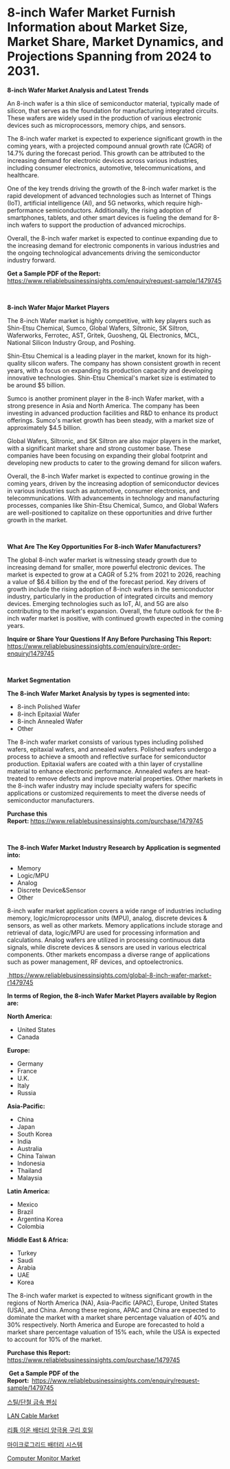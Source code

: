 <p><h1>8-inch Wafer Market Furnish Information about Market Size, Market Share, Market Dynamics, and Projections Spanning from 2024 to 2031.</h1></p><p><strong>8-inch Wafer Market Analysis and Latest Trends</strong></p>
<p><p>An 8-inch wafer is a thin slice of semiconductor material, typically made of silicon, that serves as the foundation for manufacturing integrated circuits. These wafers are widely used in the production of various electronic devices such as microprocessors, memory chips, and sensors.</p><p>The 8-inch wafer market is expected to experience significant growth in the coming years, with a projected compound annual growth rate (CAGR) of 14.7% during the forecast period. This growth can be attributed to the increasing demand for electronic devices across various industries, including consumer electronics, automotive, telecommunications, and healthcare.</p><p>One of the key trends driving the growth of the 8-inch wafer market is the rapid development of advanced technologies such as Internet of Things (IoT), artificial intelligence (AI), and 5G networks, which require high-performance semiconductors. Additionally, the rising adoption of smartphones, tablets, and other smart devices is fueling the demand for 8-inch wafers to support the production of advanced microchips.</p><p>Overall, the 8-inch wafer market is expected to continue expanding due to the increasing demand for electronic components in various industries and the ongoing technological advancements driving the semiconductor industry forward.</p></p>
<p><strong>Get a Sample PDF of the Report:&nbsp;</strong> <a href="https://www.reliablebusinessinsights.com/enquiry/request-sample/1479745">https://www.reliablebusinessinsights.com/enquiry/request-sample/1479745</a></p>
<p>&nbsp;</p>
<p><strong>8-inch Wafer Major Market Players</strong></p>
<p><p>The 8-inch Wafer market is highly competitive, with key players such as Shin-Etsu Chemical, Sumco, Global Wafers, Siltronic, SK Siltron, Waferworks, Ferrotec, AST, Gritek, Guosheng, QL Electronics, MCL, National Silicon Industry Group, and Poshing.</p><p>Shin-Etsu Chemical is a leading player in the market, known for its high-quality silicon wafers. The company has shown consistent growth in recent years, with a focus on expanding its production capacity and developing innovative technologies. Shin-Etsu Chemical's market size is estimated to be around $5 billion.</p><p>Sumco is another prominent player in the 8-inch Wafer market, with a strong presence in Asia and North America. The company has been investing in advanced production facilities and R&D to enhance its product offerings. Sumco's market growth has been steady, with a market size of approximately $4.5 billion.</p><p>Global Wafers, Siltronic, and SK Siltron are also major players in the market, with a significant market share and strong customer base. These companies have been focusing on expanding their global footprint and developing new products to cater to the growing demand for silicon wafers.</p><p>Overall, the 8-inch Wafer market is expected to continue growing in the coming years, driven by the increasing adoption of semiconductor devices in various industries such as automotive, consumer electronics, and telecommunications. With advancements in technology and manufacturing processes, companies like Shin-Etsu Chemical, Sumco, and Global Wafers are well-positioned to capitalize on these opportunities and drive further growth in the market.</p></p>
<p>&nbsp;</p>
<p><strong>What Are The Key Opportunities For 8-inch Wafer Manufacturers?</strong></p>
<p><p>The global 8-inch wafer market is witnessing steady growth due to increasing demand for smaller, more powerful electronic devices. The market is expected to grow at a CAGR of 5.2% from 2021 to 2026, reaching a value of $6.4 billion by the end of the forecast period. Key drivers of growth include the rising adoption of 8-inch wafers in the semiconductor industry, particularly in the production of integrated circuits and memory devices. Emerging technologies such as IoT, AI, and 5G are also contributing to the market's expansion. Overall, the future outlook for the 8-inch wafer market is positive, with continued growth expected in the coming years.</p></p>
<p><strong>Inquire or Share Your Questions If Any Before Purchasing This Report:</strong> <a href="https://www.reliablebusinessinsights.com/enquiry/pre-order-enquiry/1479745">https://www.reliablebusinessinsights.com/enquiry/pre-order-enquiry/1479745</a></p>
<p>&nbsp;</p>
<p><strong>Market Segmentation</strong></p>
<p><strong>The 8-inch Wafer Market Analysis by types is segmented into:</strong></p>
<p><ul><li>8-inch Polished Wafer</li><li>8-inch Epitaxial Wafer</li><li>8-inch Annealed Wafer</li><li>Other</li></ul></p>
<p><p>The 8-inch wafer market consists of various types including polished wafers, epitaxial wafers, and annealed wafers. Polished wafers undergo a process to achieve a smooth and reflective surface for semiconductor production. Epitaxial wafers are coated with a thin layer of crystalline material to enhance electronic performance. Annealed wafers are heat-treated to remove defects and improve material properties. Other markets in the 8-inch wafer industry may include specialty wafers for specific applications or customized requirements to meet the diverse needs of semiconductor manufacturers.</p></p>
<p><strong>Purchase this Report:&nbsp;</strong><a href="https://www.reliablebusinessinsights.com/purchase/1479745">https://www.reliablebusinessinsights.com/purchase/1479745</a></p>
<p>&nbsp;</p>
<p><strong>The 8-inch Wafer Market Industry Research by Application is segmented into:</strong></p>
<p><ul><li>Memory</li><li>Logic/MPU</li><li>Analog</li><li>Discrete Device&Sensor</li><li>Other</li></ul></p>
<p><p>8-inch wafer market application covers a wide range of industries including memory, logic/microprocessor units (MPU), analog, discrete devices & sensors, as well as other markets. Memory applications include storage and retrieval of data, logic/MPU are used for processing information and calculations. Analog wafers are utilized in processing continuous data signals, while discrete devices & sensors are used in various electrical components. Other markets encompass a diverse range of applications such as power management, RF devices, and optoelectronics.</p></p>
<p><a href="https://www.reliablebusinessinsights.com/global-8-inch-wafer-market-r1479745">&nbsp;https://www.reliablebusinessinsights.com/global-8-inch-wafer-market-r1479745</a></p>
<p><strong>In terms of Region, the 8-inch Wafer Market Players available by Region are:</strong></p>
<p>
    <p> <strong> North America: </strong>
        <ul>
            <li>United States</li>
            <li>Canada</li>
        </ul>
        </p> 
    <p> <strong> Europe: </strong>
        <ul>
            <li>Germany</li>
            <li>France</li>
            <li>U.K.</li>
            <li>Italy</li>
            <li>Russia</li>
        </ul>
        </p> 
    <p> <strong> Asia-Pacific: </strong>
        <ul>
            <li>China</li>
            <li>Japan</li>
            <li>South Korea</li>
            <li>India</li>
            <li>Australia</li>
            <li>China Taiwan</li>
            <li>Indonesia</li>
            <li>Thailand</li>
            <li>Malaysia</li>
        </ul>
        </p> 
    <p> <strong> Latin America: </strong>
        <ul>
            <li>Mexico</li>
            <li>Brazil</li>
            <li>Argentina Korea</li>
            <li>Colombia</li>
        </ul>
        </p> 
    <p> <strong> Middle East & Africa: </strong>
        <ul>
            <li>Turkey</li>
            <li>Saudi</li>
            <li>Arabia</li>
            <li>UAE</li>
            <li>Korea</li>
        </ul>
    </p>
    </p>
<p><p>The 8-inch wafer market is expected to witness significant growth in the regions of North America (NA), Asia-Pacific (APAC), Europe, United States (USA), and China. Among these regions, APAC and China are expected to dominate the market with a market share percentage valuation of 40% and 30% respectively. North America and Europe are forecasted to hold a market share percentage valuation of 15% each, while the USA is expected to account for 10% of the market.</p></p>
<p><strong>Purchase this Report: </strong><a href="https://www.reliablebusinessinsights.com/purchase/1479745">https://www.reliablebusinessinsights.com/purchase/1479745</a></p>
<p>&nbsp;<strong>Get a Sample PDF of the Report:&nbsp;&nbsp;</strong><a href="https://www.reliablebusinessinsights.com/enquiry/request-sample/1479745">https://www.reliablebusinessinsights.com/enquiry/request-sample/1479745</a></p>
<p><strong></strong></p>
<p><p><a href="https://medium.com/@ralphyjames/%EC%84%B8%EA%B3%84-%EA%B0%95%EC%B2%A0-%EC%A3%BC%EB%AC%BC-%EA%B8%88%EC%86%8D-%EC%9A%B8%ED%83%80%EB%A6%AC-%EC%8B%9C%EC%9E%A5-%EA%B7%9C%EB%AA%A8%EB%8A%94-%EC%97%B0%ED%8F%89%EA%B7%A0-%EC%84%B1%EC%9E%A5%EB%A5%A0-%EC%97%90-%EB%8F%84%EB%8B%AC%ED%95%A0-%EA%B2%83%EC%9C%BC%EB%A1%9C-%EC%98%88%EC%83%81%EB%90%98%EB%A9%B0-%EC%9D%B4-%EB%B3%B4%EA%B3%A0%EC%84%9C%EB%8A%94-%EC%8B%9C%EC%9E%A5-%EC%84%B1%EC%9E%A5-%EB%8F%99%ED%96%A5-%EA%B8%B0%ED%9A%8C-%EB%B0%8F-2024%EB%85%84%EB%B6%80%ED%84%B0-2031%EB%85%84%EA%B9%8C%EC%A7%80%EC%9D%98-%EC%98%88%EC%B8%A1%EC%9D%84-%EB%8B%A4%EB%A3%B9%EB%8B%88%EB%8B%A4-845b26fe26f7">스틸/단철 금속 펜싱</a></p><p><a href="https://github.com/globismark/Market-Research-Report-List-4/blob/main/lan-cable-market.md">LAN Cable Market</a></p><p><a href="https://github.com/marufmohassin05/Market-Research-Report-List-1/blob/main/1964185157532.md">리튬 이온 배터리 양극용 구리 호일</a></p><p><a href="https://github.com/lzuwsfreyoq70/Market-Research-Report-List-2/blob/main/9364011157533.md">마이크로그리드 배터리 시스템</a></p><p><a href="https://github.com/bobicer/Market-Research-Report-List-4/blob/main/computer-monitor-market.md">Computer Monitor Market</a></p></p>
